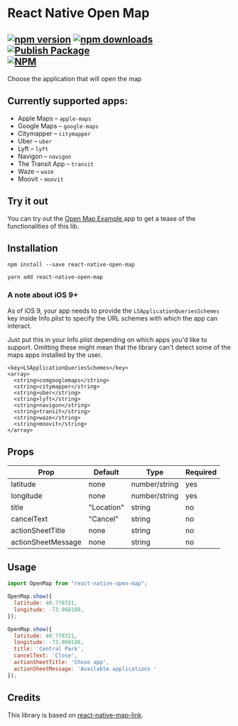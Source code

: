 # React Native Open Map
[![npm version](https://badge.fury.io/js/react-native-open-map.svg)](https://badge.fury.io/js/react-native-open-map) [![npm downloads](https://img.shields.io/npm/dt/react-native-open-map.svg)](https://npm-stat.com/charts.html?package=react-native-open-map) [![Publish Package](https://github.com/LucasMonteiro1/react-native-open-map/workflows/Publish%20Package/badge.svg?branch=master&event=push)](https://github.com/LucasMonteiro1/react-native-open-map/actions)  
[![NPM](https://nodei.co/npm/react-native-open-map.png?downloads=true)](https://nodei.co/npm/react-native-open-map/)
---
Choose the application that will open the map

## Currently supported apps:

* Apple Maps – `apple-maps`
* Google Maps – `google-maps`
* Citymapper – `citymapper`
* Uber – `uber`
* Lyft – `lyft`
* Navigon – `navigon`
* The Transit App – `transit`
* Waze – `waze`
* Moovit - `moovit`

## Try it out
You can try out the [Open Map Example
](https://expo.io/@lucasmonteiro1/open-map-example) app to get a tease of the functionalities of this lib.

## Installation

```
npm install --save react-native-open-map
```
```
yarn add react-native-open-map
```

### A note about iOS 9+
As of iOS 9, your app needs to provide the `LSApplicationQueriesSchemes` key inside
Info.plist to specify the URL schemes with which the app can interact.

Just put this in your Info.plist depending on which apps you'd like to support.
Omitting these might mean that the library can't detect some of the maps apps installed by the user.

```plist
<key>LSApplicationQueriesSchemes</key>
<array>
  <string>comgooglemaps</string>
  <string>citymapper</string>
  <string>uber</string>
  <string>lyft</string>
  <string>navigon</string>
  <string>transit</string>
  <string>waze</string>
  <string>moovit</string>
</array>
```
## Props
| Prop | Default | Type | Required |
| --- | --- | --- | --- |
| latitude | none | number/string | yes |
| longitude | none | number/string | yes |
| title |  "Location" | string | no |
| cancelText | "Cancel" | string | no |
| actionSheetTitle | none | string | no |
| actionSheetMessage | none | string | no |

## Usage

```javascript
import OpenMap from "react-native-open-map";

OpenMap.show({
  latitude: 40.778721,
  longitude: -73.968188,
});
```
```javascript
OpenMap.show({
  latitude: 40.778721,
  longitude: -73.968188,
  title: 'Central Park',
  cancelText: 'Close',
  actionSheetTitle: 'Chose app',
  actionSheetMessage: 'Available applications '
});
```

## Credits
This library is based on [react-native-map-link](https://github.com/includable/react-native-map-link).
